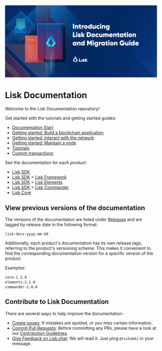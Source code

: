 ![Lisk Documentation](assets/lisk_docu_blog_banner.png)

# Lisk Documentation

Welcome to the Lisk Documentation repository!

Get started with the tutorials and getting started guides:

- [Documentation Start](modules/ROOT/pages/start.adoc)
- [Getting started: Build a blockchain application](modules/ROOT/pages/build-blockchain-app.md)
- [Getting started: Interact with the network](modules/ROOT/pages/interact-with-network.md)
- [Getting started: Maintain a node](modules/ROOT/pages/maintain-node.md)
- [Tutorials](modules/ROOT/pages/tutorials.md)
- [Custom transactions](modules/ROOT/pages/custom-transactions.md)

See the documentation for each product:

- [Lisk SDK](lisk-sdk/introduction.md)
- [Lisk SDK](lisk-sdk/introduction.md) > [Lisk Framework](lisk-sdk/lisk-framework/introduction.md) 
- [Lisk SDK](lisk-sdk/introduction.md) > [Lisk Elements](lisk-sdk/lisk-elements/introduction.md)   
- [Lisk SDK](lisk-sdk/introduction.md) > [Lisk Commander](lisk-sdk/lisk-commander/introduction.md) 
- [Lisk Core](lisk-core/introduction.md)                    

## View previous versions of the documentation

The versions of the documentation are listed under [Releases](https://github.com/LiskHQ/lisk-docs/releases) and are tagged by release date in the following format:

```
lisk-docs-yyyy-mm-dd
```

Additionally, each product's documentation has its own release tags, referring to the product's versioning scheme.
This makes it convenient to find the corresponding documentation version for a specific version of the product.

Examples:

```
core-1.3.0
elements-2.1.0
commander-2.0.0
```

## Contribute to Lisk Documentation

There are several ways to help improve the documentation:

- [Create issues](https://github.com/LiskHQ/lisk-docs/issues): If mistakes are spotted, or you miss certain information.
- [Commit Pull Requests](https://github.com/LiskHQ/lisk-docs/pulls): Before committing any PRs, please have a look at our [Contribution Guidelines](CONTRIBUTING.md).
- [Give Feedback on Lisk.chat](https://lisk.chat/channel/network): We will read it. Just ping `@tschakki` in your message.
